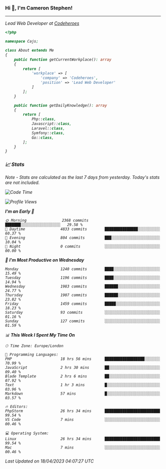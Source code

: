 ### Hi 👋, I'm Cameron Stephen!
<hr>
<p><em>Lead Web Developer at <a href="https://codeheroes.co.uk">Codeheroes</a></p>


```php
<?php

namespace Cajs;

class About extends Me
{
    public function getCurrentWorkplace(): array
    {
        return [
            'workplace' => [
                'company' => 'Codeheroes',
                'position' => 'Lead Web Developer'
            ]
        ];
    }

    public function getDailyKnowledge(): array
    {
        return [
            Php::class,
            Javascript::class,
            Laravel::class,
            Symfony::class,
            Go::class,
        ];
    }
}
```

### 📈 Stats
<p><em>Note - Stats are calculated as the last 7 days from yesterday. Today's stats are not included.</em></p>


<!--START_SECTION:waka-->
![Code Time](http://img.shields.io/badge/Code%20Time-3%2C320%20hrs%2040%20mins-blue)

![Profile Views](http://img.shields.io/badge/Profile%20Views-0-blue)

**I'm an Early 🐤** 

```text
🌞 Morning                2368 commits        ███████░░░░░░░░░░░░░░░░░░   29.58 % 
🌆 Daytime                4833 commits        ███████████████░░░░░░░░░░   60.37 % 
🌃 Evening                804 commits         ███░░░░░░░░░░░░░░░░░░░░░░   10.04 % 
🌙 Night                  0 commits           ░░░░░░░░░░░░░░░░░░░░░░░░░   00.00 % 
```
📅 **I'm Most Productive on Wednesday** 

```text
Monday                   1240 commits        ████░░░░░░░░░░░░░░░░░░░░░   15.49 % 
Tuesday                  1196 commits        ████░░░░░░░░░░░░░░░░░░░░░   14.94 % 
Wednesday                1983 commits        ██████░░░░░░░░░░░░░░░░░░░   24.77 % 
Thursday                 1907 commits        ██████░░░░░░░░░░░░░░░░░░░   23.82 % 
Friday                   1459 commits        █████░░░░░░░░░░░░░░░░░░░░   18.23 % 
Saturday                 93 commits          ░░░░░░░░░░░░░░░░░░░░░░░░░   01.16 % 
Sunday                   127 commits         ░░░░░░░░░░░░░░░░░░░░░░░░░   01.59 % 
```


📊 **This Week I Spent My Time On** 

```text
🕑︎ Time Zone: Europe/London

💬 Programming Languages: 
PHP                      18 hrs 56 mins      ██████████████████░░░░░░░   70.99 % 
JavaScript               2 hrs 30 mins       ██░░░░░░░░░░░░░░░░░░░░░░░   09.40 % 
Blade Template           2 hrs 6 mins        ██░░░░░░░░░░░░░░░░░░░░░░░   07.92 % 
Text                     1 hr 3 mins         █░░░░░░░░░░░░░░░░░░░░░░░░   03.96 % 
Markdown                 57 mins             █░░░░░░░░░░░░░░░░░░░░░░░░   03.57 % 

🔥 Editors: 
PhpStorm                 26 hrs 34 mins      █████████████████████████   99.54 % 
VS Code                  7 mins              ░░░░░░░░░░░░░░░░░░░░░░░░░   00.46 % 

💻 Operating System: 
Linux                    26 hrs 34 mins      █████████████████████████   99.54 % 
Mac                      7 mins              ░░░░░░░░░░░░░░░░░░░░░░░░░   00.46 % 
```


 Last Updated on 18/04/2023 04:07:27 UTC
<!--END_SECTION:waka-->
